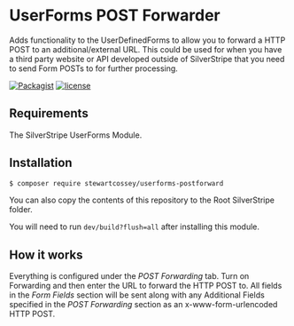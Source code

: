# UserForms POST Forwarder
Adds functionality to the UserDefinedForms to allow you to forward a HTTP POST to an additional/external URL.
This could be used for when you have a third party website or API developed outside of SilverStripe that you need to send Form POSTs to for further processing.

[![Packagist](https://img.shields.io/packagist/v/stewartcossey/userforms-postforward.svg)]() [![license](https://img.shields.io/github/license/Cossey/userforms-postforward.svg)]()


## Requirements
The SilverStripe UserForms Module.

## Installation
```sh
$ composer require stewartcossey/userforms-postforward
```
You can also copy the contents of this repository to the Root SilverStripe folder.

You will need to run `dev/build?flush=all` after installing this module.

## How it works
Everything is configured under the *POST Forwarding* tab. Turn on Forwarding and then enter the URL to forward the HTTP POST to. All fields in the *Form Fields* section will be sent along with any Additional Fields specified in the *POST Forwarding* section as an x-www-form-urlencoded HTTP POST.